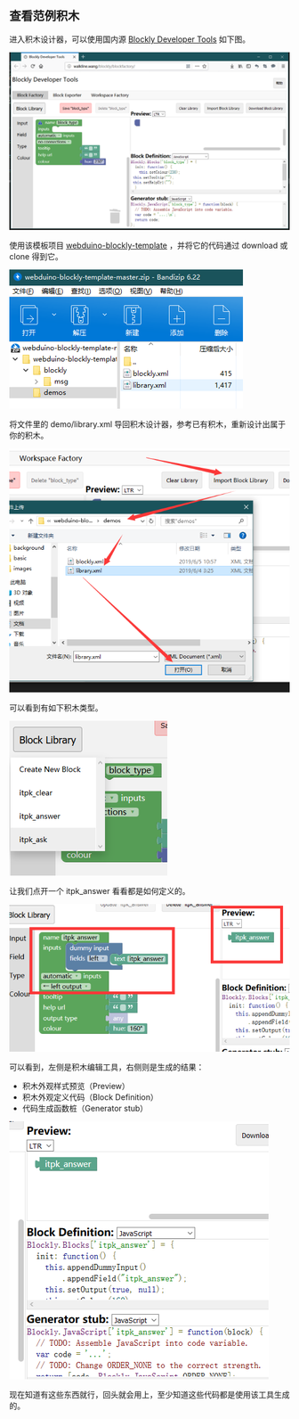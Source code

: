 
## 查看范例积木

进入积木设计器，可以使用国内源 [Blockly Developer Tools](http://walkline.wang/blockly/blockfactory/) 如下图。

![](../../assets/webduino_dev/modify/images/blockly_tools.png)

使用该模板项目 [webduino-blockly-template](https://github.com/BPI-STEAM/webduino-blockly-template) ，并将它的代码通过 download 或 clone 得到它。

![](../../assets/webduino_dev/modify/images/demos_library.png)

将文件里的 demo/library.xml 导回积木设计器，参考已有积木，重新设计出属于你的积木。

![](../../assets/webduino_dev/modify/images/select_library.png)

可以看到有如下积木类型。

![](../../assets/webduino_dev/modify/images/blockly_list.png)

让我们点开一个 itpk_answer 看看都是如何定义的。

![](../../assets/webduino_dev/modify/images/itpk_answer.png)

可以看到，左侧是积木编辑工具，右侧则是生成的结果：

- 积木外观样式预览（Preview）
- 积木外观定义代码（Block Definition）
- 代码生成函数桩（Generator stub）

![](../../assets/webduino_dev/modify/images/blockly_result.png)

现在知道有这些东西就行，回头就会用上，至少知道这些代码都是使用该工具生成的。

